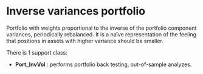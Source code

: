 
# Inverse variances portfolio <a name="TOP"></a>

Portfolio with weights proportional to the inverse of the portfolio
component variances, periodically rebalanced. It is a naïve representation
of the feeling that positions in assets with higher variance should be
smaller.


There is 1 support class:

* **Port_InvVol** : performs portfolio back testing, out-of-sample analyzes.
